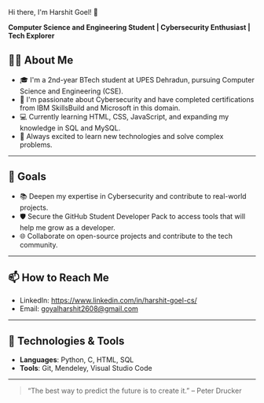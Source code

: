 Hi there, I'm Harshit Goel! 👋

**Computer Science and Engineering Student | Cybersecurity Enthusiast | Tech Explorer**


## 👨‍💻 About Me
- 🎓 I'm a 2nd-year BTech student at UPES Dehradun, pursuing Computer Science and Engineering (CSE).
- 🔐 I'm passionate about Cybersecurity and have completed certifications from IBM SkillsBuild and Microsoft in this domain.
- 💻 Currently learning HTML, CSS, JavaScript, and expanding my knowledge in SQL and MySQL.
- 🌱 Always excited to learn new technologies and solve complex problems.

---

## 🎯 Goals
- 📚 Deepen my expertise in Cybersecurity and contribute to real-world projects.
- 🛡️ Secure the GitHub Student Developer Pack to access tools that will help me grow as a developer.
- 🌐 Collaborate on open-source projects and contribute to the tech community.
  
---

## 📫 How to Reach Me
- LinkedIn: https://www.linkedin.com/in/harshit-goel-cs/
- Email: goyalharshit2608@gmail.com

---

## 🔧 Technologies & Tools
- **Languages**: Python, C, HTML, SQL
- **Tools**: Git, Mendeley, Visual Studio Code

---

> “The best way to predict the future is to create it.” – Peter Drucker
